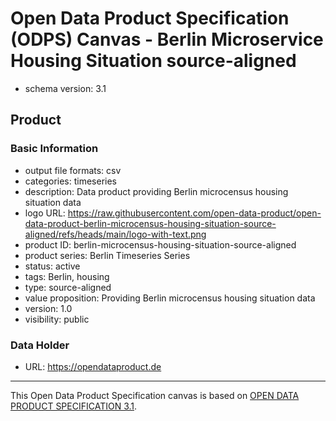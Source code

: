 
# Open Data Product Specification (ODPS) Canvas - Berlin Microservice Housing Situation source-aligned

* schema version: 3.1
## Product

### Basic Information

* output file formats: csv
* categories: timeseries
* description: Data product providing Berlin microcensus housing situation data
* logo URL: https://raw.githubusercontent.com/open-data-product/open-data-product-berlin-microcensus-housing-situation-source-aligned/refs/heads/main/logo-with-text.png
* product ID: berlin-microcensus-housing-situation-source-aligned
* product series: Berlin Timeseries Series
* status: active
* tags: Berlin, housing
* type: source-aligned
* value proposition: Providing Berlin microcensus housing situation data
* version: 1.0
* visibility: public

### Data Holder

* URL: https://opendataproduct.de


---
This Open Data Product Specification canvas is based on [OPEN DATA PRODUCT SPECIFICATION 3.1](https://opendataproducts.org/v3.1/#open-data-product-specification-3-1).